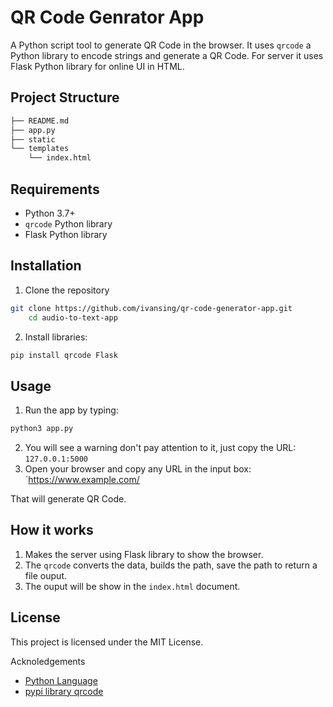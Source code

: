 # QR Code Genrator App

A Python script tool to generate QR Code in the browser. It uses `qrcode` a Python library to encode strings and generate a QR Code. For server it uses Flask Python library for online UI in HTML.

## Project Structure

```bash
├── README.md
├── app.py
├── static
└── templates
    └── index.html
```

## Requirements

- Python 3.7+
- `qrcode` Python library
- Flask Python library

## Installation

1. Clone the repository
```bash
git clone https://github.com/ivansing/qr-code-generator-app.git
    cd audio-to-text-app
```

2. Install libraries:
```bash
pip install qrcode Flask
```

## Usage

1. Run the app by typing:
```bash
python3 app.py
```
2. You will see a warning don't pay attention to it, just copy the URL: `127.0.0.1:5000`
3. Open your browser and copy any URL in the input box:
`https://www.example.com/

That will generate QR Code.

## How it works

1. Makes the server using Flask library to show the browser.
2. The `qrcode` converts the data, builds the path, save the path
to return a file ouput.
3. The ouput will be show in the `index.html` document.

## License

This project is licensed under the MIT License.

Acknoledgements

- [Python Language](https://www.python.org/)
- [pypi library qrcode](https://pypi.org/project/qrcode/)


